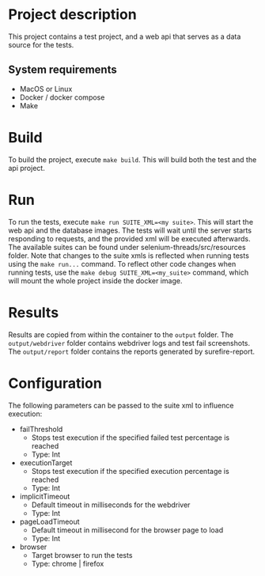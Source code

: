 # Project description

This project contains a test project, and a web api that serves as a data source for the tests.

## System requirements

- MacOS or Linux
- Docker / docker compose
- Make

# Build

To build the project, execute `make build`.
This will build both the test and the api project.

# Run

To run the tests, execute `make run SUITE_XML=<my suite>`. This will start the web api and the database images. The tests will wait until the server starts responding to requests, and the provided xml will be executed afterwards.
The available suites can be found under selenium-threads/src/resources folder. Note that changes to the suite xmls is reflected when running tests using the `make run...` command. To reflect other code changes when running tests, use the `make debug SUITE_XML=<my_suite>` command, which will mount the whole project inside the docker image.

# Results

Results are copied from within the container to the `output` folder. The `output/webdriver` folder contains webdriver logs and test fail screenshots. The `output/report` folder contains the reports generated by surefire-report.

# Configuration

The following parameters can be passed to the suite xml to influence execution:

- failThreshold
  - Stops test execution if the specified failed test percentage is reached
  - Type: Int
- executionTarget
  - Stops test execution if the specified execution percentage is reached
  - Type: Int
- implicitTimeout
  - Default timeout in milliseconds for the webdriver
  - Type: Int
- pageLoadTimeout
  - Default timeout in millisecond for the browser page to load
  - Type: Int
- browser
  - Target browser to run the tests
  - Type: chrome | firefox
